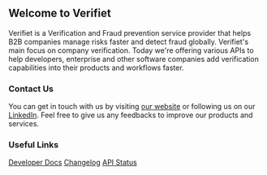 ## Welcome to Verifiet

Verifiet is a Verification and Fraud prevention service provider that helps B2B companies manage risks faster and detect fraud globally. 
Verifiet's main focus on company verification. Today we're offering various APIs to help developers, enterprise and other software companies
add verification capabilities into their products and workflows faster.



### Contact Us

You can get in touch with us by visiting [our website](https://verifiet.com) or following us on our [LinkedIn](https://www.linkedin.com/company/verifiet).
Feel free to give us any feedbacks to improve our products and services.


### Useful Links

[Developer Docs](https://docs.verifiet.com)
[Changelog](https://verifiet.com/changelog)
[API Status](https://status.verifiet.com)
